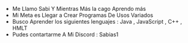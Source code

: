 - Me Llamo Sabi Y Mientras Más la cago Aprendo más 
- Mi Meta es Llegar a Crear Programas De Usos Variados
- Busco Aprender los siguientes lenguajes : Java , JavaScript , C++ , HMLT
- Pudes contartarme A Mi Discord : Sabias1

<!---
Sabias1-afk/Sabias1-afk is a ✨ special ✨ repository because its `README.md` (this file) appears on your GitHub profile.
You can click the Preview link to take a look at your changes.
--->
